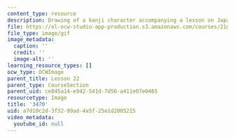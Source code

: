 ```yaml
---
content_type: resource
description: Drawing of a kanji character accompanying a lesson on Japanese.
file: https://ol-ocw-studio-app-production.s3.amazonaws.com/courses/21g-504-japanese-iv-spring-2009/a7d10c2d3f3299ad4a5f25e1d2005215_3470.gif
file_type: image/gif
image_metadata:
  caption: ''
  credit: ''
  image-alt: ''
learning_resource_types: []
ocw_type: OCWImage
parent_title: Lesson 22
parent_type: CourseSection
parent_uid: ce845a14-e942-541d-7d56-a411e07e0465
resourcetype: Image
title: '3470'
uid: a7d10c2d-3f32-99ad-4a5f-25e1d2005215
video_metadata:
  youtube_id: null
---
```


